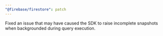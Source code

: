```yaml
---
"@firebase/firestore": patch
---
```


Fixed an issue that may have caused the SDK to raise incomplete snapshots when backgrounded during query execution.
